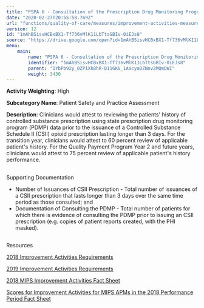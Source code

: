 ```yaml
---
title: "PSPA 6 - Consultation of the Prescription Drug Monitoring Program"
date: "2020-02-27T20:55:58.769Z"
url: "functions/quality-of-care/measures/improvement-activities-measures/2018-improvement-activities/pspa-6-consultation-of-the-prescription-drug-monitoring-program.html"
version: 12
id: "1mAhBSisvHCBxBX1-Tf736vMlK11LbTtsGBIv-0iEJs8"
source: "https://drive.google.com/open?id=1mAhBSisvHCBxBX1-Tf736vMlK11LbTtsGBIv-0iEJs8"
menu:
    main:
        name: "PSPA 6 - Consultation of the Prescription Drug Monitoring Program"
        identifier: "1mAhBSisvHCBxBX1-Tf736vMlK11LbTtsGBIv-0iEJs8"
        parent: "1YbPb92y_0ZPiXk8hR-D11GKV_1AacyaOZNnv2MQmDWI"
        weight: 3430
---
```









**Activity Weighting**: High

**Subcategory Name**: Patient Safety and Practice Assessment

**Description**: Clinicians would attest to reviewing the patients' history of controlled substance prescription using state prescription drug monitoring program (PDMP) data prior to the issuance of a Controlled Substance Schedule II (CSII) opioid prescription lasting longer than 3 days. For the transition year, clinicians would attest to 60 percent review of applicable patient's history. For the Quality Payment Program Year 2 and future years, clinicians would attest to 75 percent review of applicable patient's history performance.







## 

Supporting Documentation

* Number of Issuances of CSII Prescription - Total number of issuances of a CSII prescription that lasts longer than 3 days over the same time period as those consulted; and 
* Documentation of Consulting the PDMP - Total number of patients for which there is evidence of consulting the PDMP prior to issuing an CSII prescription (e.g. copies of patient reports created, with the PHI masked).







## 

Resources

[2018 Improvement Activities Requirements](https://qpp.cms.gov/mips/improvement-activities?py=2018)

[2019 Improvement Activities Requirements](https://qpp.cms.gov/mips/improvement-activities?py=2019)

[2018 MIPS Improvement Activities Fact Sheet](https://qpp.cms.gov/resource/2018%20MIPS%20Improvement%20Activities%20Fact%20Sheet)

[Scores for Improvement Activities for MIPS APMs in the 2018 Performance Period Fact Sheet](https://qpp.cms.gov/resource/2018%20MIPS%20APMs%20improvement%20Activities%20scores%20fact%20sheet)

